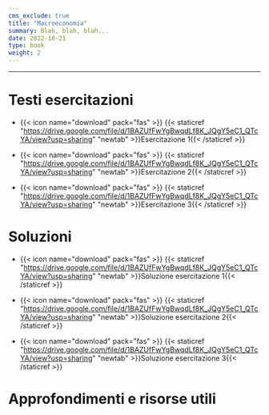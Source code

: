 ```yaml
---
cms_exclude: true
title: "Macroeconomia"
summary: Blah, blah, blah...
date: 2022-10-21
type: book
weight: 2
---
```

---

# Testi esercitazioni

- {{< icon name="download" pack="fas" >}} {{< staticref "https://drive.google.com/file/d/1BAZUfFwYgBwqdLf8K_JQgY5eC1_QTcYA/view?usp=sharing" "newtab" >}}Esercitazione 1{{< /staticref >}}

- {{< icon name="download" pack="fas" >}} {{< staticref "https://drive.google.com/file/d/1BAZUfFwYgBwqdLf8K_JQgY5eC1_QTcYA/view?usp=sharing" "newtab" >}}Esercitazione 2{{< /staticref >}}

- {{< icon name="download" pack="fas" >}} {{< staticref "https://drive.google.com/file/d/1BAZUfFwYgBwqdLf8K_JQgY5eC1_QTcYA/view?usp=sharing" "newtab" >}}Esercitazione 3{{< /staticref >}}

# Soluzioni

- {{< icon name="download" pack="fas" >}} {{< staticref "https://drive.google.com/file/d/1BAZUfFwYgBwqdLf8K_JQgY5eC1_QTcYA/view?usp=sharing" "newtab" >}}Soluzione esercitazione 1{{< /staticref >}} 

- {{< icon name="download" pack="fas" >}} {{< staticref "https://drive.google.com/file/d/1BAZUfFwYgBwqdLf8K_JQgY5eC1_QTcYA/view?usp=sharing" "newtab" >}}Soluzione esercitazione 2{{< /staticref >}}

- {{< icon name="download" pack="fas" >}} {{< staticref "https://drive.google.com/file/d/1BAZUfFwYgBwqdLf8K_JQgY5eC1_QTcYA/view?usp=sharing" "newtab" >}}Soluzione esercitazione 3{{< /staticref >}}

# Approfondimenti e risorse utili

